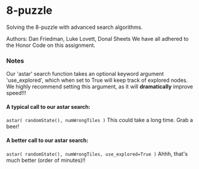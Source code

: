 8-puzzle
========

Solving the 8-puzzle with advanced search algorithms.

Authors: Dan Friedman, Luke Lovett, Donal Sheets
We have all adhered to the Honor Code on this assignment.

### Notes

Our 'astar' search function takes an optional keyword argument 'use_explored',
which when set to True will keep track of explored nodes. We highly recommend
setting this argument, as it will **dramatically** improve speed!!!

#### A typical call to our astar search:
`
astar( randomState(), numWrongTiles )
`
This could take a long time. Grab a beer!

#### A better call to our astar search:
`
astar( randomState(), numWrongTiles, use_explored=True )
`
Ahhh, that's much better (order of minutes)!!
